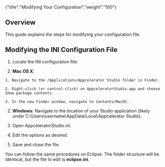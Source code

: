 {"title":"Modifying Your Configuration","weight":"100"}

## Overview

This guide explains the steps for modifying your configuration file.

## Modifying the INI Configuration File

1. Locate the INI configuration file:

  1. **Mac OS X**:

    1. Navigate to the /Applications/Appcelerator Studio folder in Finder.

    2. Right-click (or control-click) on AppceleratorStudio.app and choose Show package contents.

    3. In the new Finder window, navigate to Contents/MacOS.

  2. **Windows**: Navigate to the location of your Studio application (likely under C:\\Users\\username\\AppData\\Local\\Appcelerator Studio).

2. Open AppceleratorStudio.ini.

3. Edit the options as desired.

4. Save and close the file.


You can follow the same procedures on Eclipse. The folder structure will be identical, but the file to edit is **eclipse.ini**.
